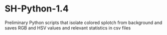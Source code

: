 # SH-Python-1.4
Preliminary Python scripts that isolate colored splotch from background and saves RGB and HSV values and relevant statistics in csv files
